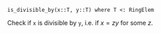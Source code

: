 ```
is_divisible_by(x::T, y::T) where T <: RingElem
```

Check if `x` is divisible by `y`, i.e. if $x = zy$ for some $z$.
